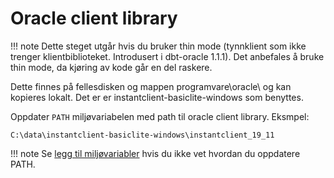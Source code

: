 # Oracle client library

!!! note
    Dette steget utgår hvis du bruker thin mode (tynnklient som ikke trenger klientbiblioteket. Introdusert i dbt-oracle 1.1.1). Det anbefales å bruke thin mode, da kjøring av kode går en del raskere.

Dette finnes på fellesdisken og mappen programvare\oracle\ og kan kopieres lokalt. Det er er instantclient-basiclite-windows som benyttes.

Oppdater `PATH` miljøvariabelen med path til oracle client library. Eksmpel:

```shell
C:\data\instantclient-basiclite-windows\instantclient_19_11
```

!!! note
    Se [legg til miljøvariabler](miljovariabler.md) hvis du ikke vet hvordan du oppdatere PATH.
